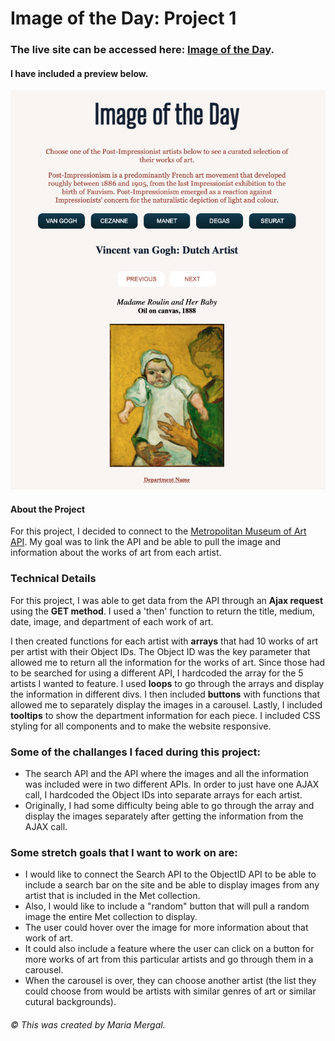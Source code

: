 # Image of the Day: Project 1 #

### The live site can be accessed here: [Image of the Day](https://pages.git.generalassemb.ly/mmergal92/Image_API_Project/). 
#### I have included a preview below. 

![Image of My Project](images/SampleImageOfTheDay.png)

#### About the Project
For this project, I decided to connect to the [Metropolitan Museum of Art API](https://metmuseum.github.io/). My goal was to link the API and be able to pull the image and information about the works of art from each artist. 

### Technical Details
For this project, I was able to get data from the API through an **Ajax request** using the **GET method**. I used a 'then' function to return the title, medium, date, image, and department of each work of art. 

I then created functions for each artist with **arrays** that had 10 works of art per artist with their Object IDs. The Object ID was the key parameter that allowed me to return all the information for the works of art. Since those had to be searched for using a different API, I hardcoded the array for the 5 artists I wanted to feature. I used **loops** to go through the arrays and display the information in different divs. I then included **buttons** with functions that allowed me to separately display the images in a carousel. Lastly, I included **tooltips** to show the department information for each piece. I included CSS styling for all components and to make the website responsive.

### Some of the challanges I faced during this project:
- The search API and the API where the images and all the information was included were in two different APIs. In order to just have one AJAX call, I hardcoded the Object IDs into separate arrays for each artist.   
- Originally, I had some difficulty being able to go through the array and display the images separately after getting the information from the AJAX call.

### Some stretch goals that I want to work on are: 
- I would like to connect the Search API to the ObjectID API to be able to include a search bar on the site and be able to display images from any artist that is included in the Met collection. 
- Also, I would like to include a "random" button that will pull a random image the entire Met collection to display.
- The user could hover over the image for more information about that work of art.
- It could also include a feature where the user can click on a button for more works of art from this particular artists and go through them in a carousel.
- When the carousel is over, they can choose another artist (the list they could choose from would be artists with similar genres of art or similar cutural backgrounds).


###### &copy; This was created by Maria Mergal. 
